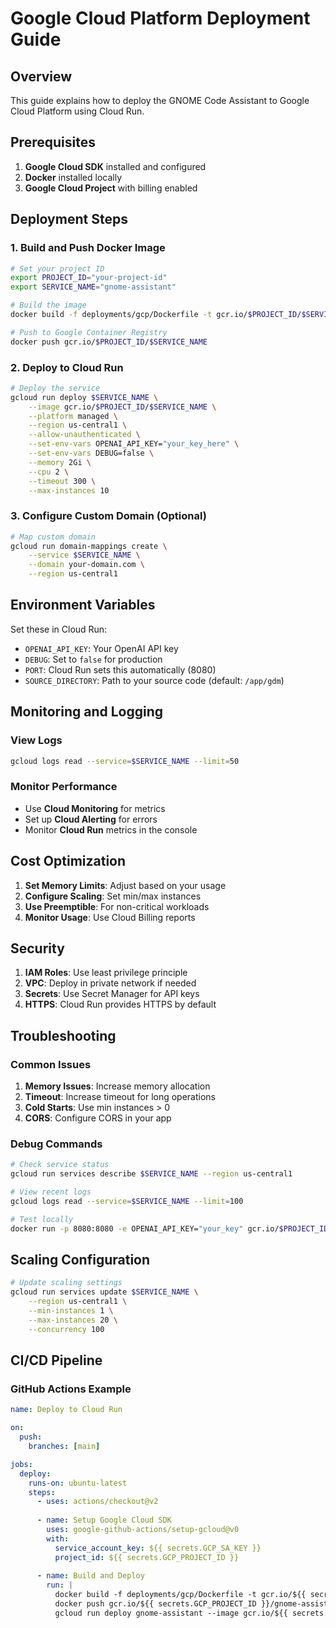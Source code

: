 # Google Cloud Platform Deployment Guide

## Overview

This guide explains how to deploy the GNOME Code Assistant to Google Cloud Platform using Cloud Run.

## Prerequisites

1. **Google Cloud SDK** installed and configured
2. **Docker** installed locally
3. **Google Cloud Project** with billing enabled

## Deployment Steps

### 1. Build and Push Docker Image

```bash
# Set your project ID
export PROJECT_ID="your-project-id"
export SERVICE_NAME="gnome-assistant"

# Build the image
docker build -f deployments/gcp/Dockerfile -t gcr.io/$PROJECT_ID/$SERVICE_NAME .

# Push to Google Container Registry
docker push gcr.io/$PROJECT_ID/$SERVICE_NAME
```

### 2. Deploy to Cloud Run

```bash
# Deploy the service
gcloud run deploy $SERVICE_NAME \
    --image gcr.io/$PROJECT_ID/$SERVICE_NAME \
    --platform managed \
    --region us-central1 \
    --allow-unauthenticated \
    --set-env-vars OPENAI_API_KEY="your_key_here" \
    --set-env-vars DEBUG=false \
    --memory 2Gi \
    --cpu 2 \
    --timeout 300 \
    --max-instances 10
```

### 3. Configure Custom Domain (Optional)

```bash
# Map custom domain
gcloud run domain-mappings create \
    --service $SERVICE_NAME \
    --domain your-domain.com \
    --region us-central1
```

## Environment Variables

Set these in Cloud Run:

- `OPENAI_API_KEY`: Your OpenAI API key
- `DEBUG`: Set to `false` for production
- `PORT`: Cloud Run sets this automatically (8080)
- `SOURCE_DIRECTORY`: Path to your source code (default: `/app/gdm`)

## Monitoring and Logging

### View Logs
```bash
gcloud logs read --service=$SERVICE_NAME --limit=50
```

### Monitor Performance
- Use **Cloud Monitoring** for metrics
- Set up **Cloud Alerting** for errors
- Monitor **Cloud Run** metrics in the console

## Cost Optimization

1. **Set Memory Limits**: Adjust based on your usage
2. **Configure Scaling**: Set min/max instances
3. **Use Preemptible**: For non-critical workloads
4. **Monitor Usage**: Use Cloud Billing reports

## Security

1. **IAM Roles**: Use least privilege principle
2. **VPC**: Deploy in private network if needed
3. **Secrets**: Use Secret Manager for API keys
4. **HTTPS**: Cloud Run provides HTTPS by default

## Troubleshooting

### Common Issues

1. **Memory Issues**: Increase memory allocation
2. **Timeout**: Increase timeout for long operations
3. **Cold Starts**: Use min instances > 0
4. **CORS**: Configure CORS in your app

### Debug Commands

```bash
# Check service status
gcloud run services describe $SERVICE_NAME --region us-central1

# View recent logs
gcloud logs read --service=$SERVICE_NAME --limit=100

# Test locally
docker run -p 8080:8080 -e OPENAI_API_KEY="your_key" gcr.io/$PROJECT_ID/$SERVICE_NAME
```

## Scaling Configuration

```bash
# Update scaling settings
gcloud run services update $SERVICE_NAME \
    --region us-central1 \
    --min-instances 1 \
    --max-instances 20 \
    --concurrency 100
```

## CI/CD Pipeline

### GitHub Actions Example

```yaml
name: Deploy to Cloud Run

on:
  push:
    branches: [main]

jobs:
  deploy:
    runs-on: ubuntu-latest
    steps:
      - uses: actions/checkout@v2
      
      - name: Setup Google Cloud SDK
        uses: google-github-actions/setup-gcloud@v0
        with:
          service_account_key: ${{ secrets.GCP_SA_KEY }}
          project_id: ${{ secrets.GCP_PROJECT_ID }}
      
      - name: Build and Deploy
        run: |
          docker build -f deployments/gcp/Dockerfile -t gcr.io/${{ secrets.GCP_PROJECT_ID }}/gnome-assistant .
          docker push gcr.io/${{ secrets.GCP_PROJECT_ID }}/gnome-assistant
          gcloud run deploy gnome-assistant --image gcr.io/${{ secrets.GCP_PROJECT_ID }}/gnome-assistant --region us-central1 --platform managed
```



